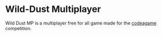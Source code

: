 # Wild-Dust Multiplayer

Wild Dust MP is a multiplayer free for all game made for the [codeagame](jams.gamejolt.io/codeagame) competition.